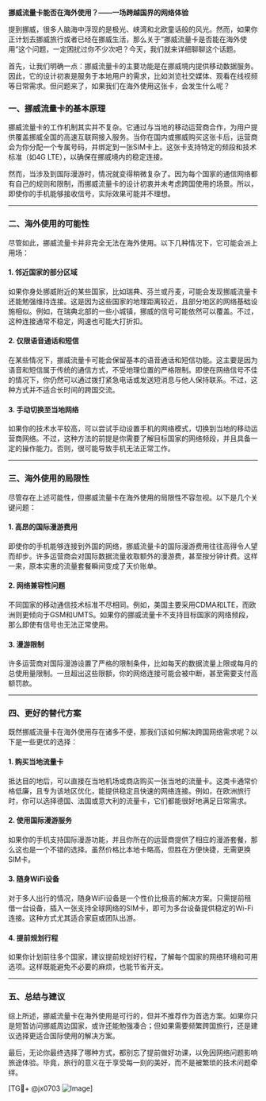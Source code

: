 **挪威流量卡能否在海外使用？——一场跨越国界的网络体验**

提到挪威，很多人脑海中浮现的是极光、峡湾和北欧童话般的风光。然而，如果你正计划去挪威旅行或者已经在挪威生活，那么关于“挪威流量卡是否能在海外使用”这个问题，一定困扰过你不少次吧？今天，我们就来详细聊聊这个话题。

首先，让我们明确一点：挪威流量卡的主要功能是在挪威境内提供移动数据服务。因此，它的设计初衷是服务于本地用户的需求，比如浏览社交媒体、观看在线视频等日常需求。但问题来了，如果我们在海外使用这张卡，会发生什么呢？

### **一、挪威流量卡的基本原理**
挪威流量卡的工作机制其实并不复杂。它通过与当地的移动运营商合作，为用户提供覆盖挪威全国的高速互联网接入服务。当你在国内或挪威购买这张卡后，运营商会为你分配一个专属号码，并绑定到一张SIM卡上。这张卡支持特定的频段和技术标准（如4G LTE），以确保在挪威境内的稳定连接。

然而，当涉及到国际漫游时，情况就变得稍微复杂了。因为每个国家的通信网络都有自己的规则和限制，而挪威流量卡的设计初衷并未考虑跨国使用的场景。所以，即使你的手机能够接收信号，实际效果可能并不理想。

---

### **二、海外使用的可能性**
尽管如此，挪威流量卡并非完全无法在海外使用。以下几种情况下，它可能会派上用场：

#### 1. **邻近国家的部分区域**
如果你身处挪威附近的某些国家，比如瑞典、芬兰或丹麦，可能会发现挪威流量卡还能勉强维持连接。这是因为这些国家的地理距离较近，且部分地区的网络基础设施相似。例如，在瑞典北部的一些小城镇，挪威的信号可能依然可以覆盖。不过，这种连接通常不稳定，网速也可能大打折扣。

#### 2. **仅限语音通话和短信**
在某些情况下，挪威流量卡可能会保留基本的语音通话和短信功能。这主要是因为语音和短信属于传统的通信方式，不受地理位置的严格限制。即使在网络信号不佳的情况下，你仍然可以通过拨打紧急电话或发送短消息与他人保持联系。不过，这种方式并不适合长时间的跨国交流。

#### 3. **手动切换至当地网络**
如果你的技术水平较高，可以尝试手动设置手机的网络模式，切换到当地的移动运营商网络。不过，这种方法的前提是你需要了解目标国家的网络频段，并且具备一定的操作能力。否则，很可能导致手机无法正常工作。

---

### **三、海外使用的局限性**
尽管存在上述可能性，但挪威流量卡在海外使用的局限性不容忽视。以下是几个关键问题：

#### 1. **高昂的国际漫游费用**
即使你的手机能够连接到外国的网络，挪威流量卡的国际漫游费用往往高得令人望而却步。许多运营商会对国际数据流量收取额外的漫游费，甚至按分钟计费。这样一来，原本实惠的流量套餐瞬间变成了天价账单。

#### 2. **网络兼容性问题**
不同国家的移动通信技术标准不尽相同。例如，美国主要采用CDMA和LTE，而欧洲则更倾向于GSM和UMTS。如果你的挪威流量卡不支持目标国家的网络频段，那么即使有信号也无法正常使用。

#### 3. **漫游限制**
许多运营商对国际漫游设置了严格的限制条件，比如每天的数据流量上限或每月的总使用量限制。一旦超出这些限额，你的网络连接可能会被中断，甚至需要支付高额罚款。

---

### **四、更好的替代方案**
既然挪威流量卡在海外使用存在诸多不便，那我们该如何解决跨国网络需求呢？以下是一些更优的选择：

#### 1. **购买当地流量卡**
抵达目的地后，可以直接在当地机场或商店购买一张当地的流量卡。这类卡通常价格低廉，且专为该地区优化，能提供稳定且快速的网络连接。例如，在欧洲旅行时，你可以选择德国、法国或意大利的流量卡，它们都能很好地满足日常需求。

#### 2. **使用国际漫游服务**
如果你的手机支持国际漫游功能，并且你所在的运营商提供了相应的漫游套餐，那么这也是一个不错的选择。虽然价格比本地卡略高，但胜在方便快捷，无需更换SIM卡。

#### 3. **随身WiFi设备**
对于多人出行的情况，随身WiFi设备是一个性价比极高的解决方案。只需提前租借一台设备，插入一张支持全球网络的SIM卡，即可为多台设备提供稳定的Wi-Fi连接。这种方式尤其适合家庭或团队出游。

#### 4. **提前规划行程**
如果你计划前往多个国家，建议提前规划好行程，了解每个国家的网络环境和可用选项。这样既能避免不必要的麻烦，也能节省开支。

---

### **五、总结与建议**
综上所述，挪威流量卡在海外使用是可行的，但并不推荐作为首选方案。如果你只是短暂访问挪威周边国家，或许还能勉强凑合；但如果需要频繁跨国旅行，还是建议选择更适合国际使用的解决方案。

最后，无论你最终选择了哪种方式，都别忘了提前做好功课，以免因网络问题影响旅途体验。毕竟，旅行的意义在于享受每一刻的美好，而不是被繁琐的技术问题牵绊。

[TG💪+ @jx0703 ![Image](https://github.com/user-attachments/assets/dbca1d08-cadb-493c-b0ec-ad6f7a83f270)]
